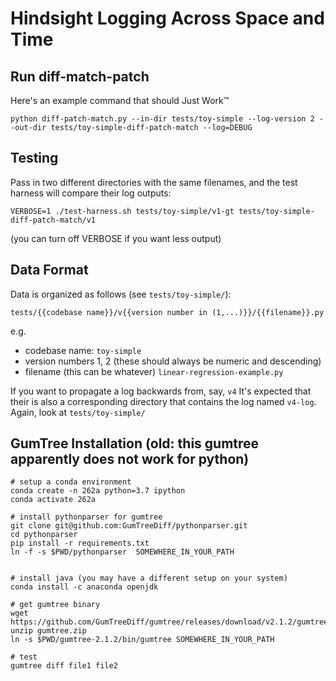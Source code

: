 # Hindsight Logging Across Space and Time

## Run diff-match-patch
Here's an example command that should Just Work™
```
python diff-patch-match.py --in-dir tests/toy-simple --log-version 2 --out-dir tests/toy-simple-diff-patch-match --log=DEBUG
```

## Testing
Pass in two different directories with the same filenames, and the test harness will compare their log outputs:
```
VERBOSE=1 ./test-harness.sh tests/toy-simple/v1-gt tests/toy-simple-diff-patch-match/v1
```

(you can turn off VERBOSE if you want less output)

## Data Format
Data is organized as follows (see `tests/toy-simple/`):
```
tests/{{codebase name}}/v{{version number in (1,...)}}/{{filename}}.py
```
e.g.
* codebase name: `toy-simple`
* version numbers 1, 2 (these should always be numeric and descending)
* filename (this can be whatever) `linear-regression-example.py`

If you want to propagate a log backwards from, say, `v4`
It's expected that their is also a corresponding directory that contains the log named `v4-log`. Again, look at `tests/toy-simple/`


## GumTree Installation (old: this gumtree apparently does not work for python)

```
# setup a conda environment
conda create -n 262a python=3.7 ipython
conda activate 262a

# install pythonparser for gumtree
git clone git@github.com:GumTreeDiff/pythonparser.git
cd pythonparser
pip install -r requirements.txt
ln -f -s $PWD/pythonparser  SOMEWHERE_IN_YOUR_PATH


# install java (you may have a different setup on your system)
conda install -c anaconda openjdk 

# get gumtree binary
wget https://github.com/GumTreeDiff/gumtree/releases/download/v2.1.2/gumtree.zip
unzip gumtree.zip
ln -s $PWD/gumtree-2.1.2/bin/gumtree SOMEWHERE_IN_YOUR_PATH

# test
gumtree diff file1 file2
```
